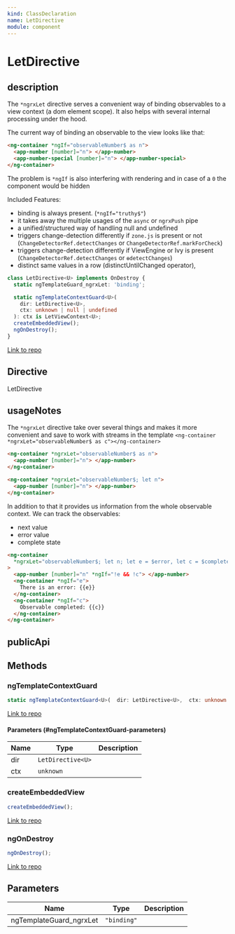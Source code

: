 ```yaml
---
kind: ClassDeclaration
name: LetDirective
module: component
---
```


# LetDirective

## description

The `*ngrxLet` directive serves a convenient way of binding observables to a view context (a dom element scope).
It also helps with several internal processing under the hood.

The current way of binding an observable to the view looks like that:

```html
<ng-container *ngIf="observableNumber$ as n">
  <app-number [number]="n"> </app-number>
  <app-number-special [number]="n"> </app-number-special>
</ng-container>
```

The problem is `*ngIf` is also interfering with rendering and in case of a `0` the component would be hidden

Included Features:

- binding is always present. (`*ngIf="truthy$"`)
- it takes away the multiple usages of the `async` or `ngrxPush` pipe
- a unified/structured way of handling null and undefined
- triggers change-detection differently if `zone.js` is present or not (`ChangeDetectorRef.detectChanges` or `ChangeDetectorRef.markForCheck`)
- triggers change-detection differently if ViewEngine or Ivy is present (`ChangeDetectorRef.detectChanges` or `ɵdetectChanges`)
- distinct same values in a row (distinctUntilChanged operator),

```ts
class LetDirective<U> implements OnDestroy {
  static ngTemplateGuard_ngrxLet: 'binding';

  static ngTemplateContextGuard<U>(
    dir: LetDirective<U>,
    ctx: unknown | null | undefined
  ): ctx is LetViewContext<U>;
  createEmbeddedView();
  ngOnDestroy();
}
```

[Link to repo](https://github.com/ngrx/platform/blob/master/modules/component/src/let/let.directive.ts#L93-L180)

## Directive

LetDirective

## usageNotes

The `*ngrxLet` directive take over several things and makes it more convenient and save to work with streams in the template
`<ng-container *ngrxLet="observableNumber$ as c"></ng-container>`

```html
<ng-container *ngrxLet="observableNumber$ as n">
  <app-number [number]="n"> </app-number>
</ng-container>

<ng-container *ngrxLet="observableNumber$; let n">
  <app-number [number]="n"> </app-number>
</ng-container>
```

In addition to that it provides us information from the whole observable context.
We can track the observables:

- next value
- error value
- complete state

```html
<ng-container
  *ngrxLet="observableNumber$; let n; let e = $error, let c = $complete"
>
  <app-number [number]="n" *ngIf="!e && !c"> </app-number>
  <ng-container *ngIf="e">
    There is an error: {{e}}
  </ng-container>
  <ng-container *ngIf="c">
    Observable completed: {{c}}
  </ng-container>
</ng-container>
```

## publicApi

## Methods

### ngTemplateContextGuard

```ts
static ngTemplateContextGuard<U>(  dir: LetDirective<U>,  ctx: unknown | null | undefined ): ctx is LetViewContext<U>;
```

[Link to repo](https://github.com/ngrx/platform/blob/master/modules/component/src/let/let.directive.ts#L141-L146)

#### Parameters (#ngTemplateContextGuard-parameters)

| Name | Type              | Description |
| ---- | ----------------- | ----------- |
| dir  | `LetDirective<U>` |             |
| ctx  | `unknown`         |             |

### createEmbeddedView

```ts
createEmbeddedView();
```

[Link to repo](https://github.com/ngrx/platform/blob/master/modules/component/src/let/let.directive.ts#L169-L174)

### ngOnDestroy

```ts
ngOnDestroy();
```

[Link to repo](https://github.com/ngrx/platform/blob/master/modules/component/src/let/let.directive.ts#L176-L179)

## Parameters

| Name                    | Type        | Description |
| ----------------------- | ----------- | ----------- |
| ngTemplateGuard_ngrxLet | `"binding"` |             |
